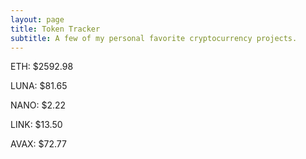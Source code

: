 ```yaml
---
layout: page
title: Token Tracker
subtitle: A few of my personal favorite cryptocurrency projects.
---
```


<!--BEGINCRYPTOINPUT-->
ETH: $2592.98

LUNA: $81.65

NANO: $2.22

LINK: $13.50

AVAX: $72.77

<!--ENDCRYPTOINPUT-->
